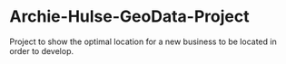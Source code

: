# Archie-Hulse-GeoData-Project
Project to show the optimal location for a new business to be located in order to develop.
